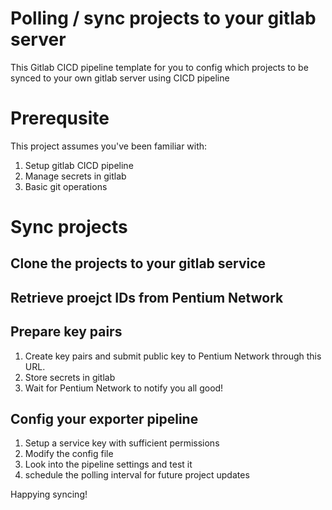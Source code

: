 # Polling / sync projects to your gitlab server 
This Gitlab CICD pipeline template for you to config which projects to be synced to your own gitlab server using CICD pipeline

# Prerequsite 
This project assumes you've been familiar with:
1. Setup gitlab CICD pipeline
2. Manage secrets in gitlab 
3. Basic git operations

# Sync projects
## Clone the projects to your gitlab service
## Retrieve proejct IDs from Pentium Network
## Prepare key pairs
1. Create key pairs and submit public key to Pentium Network through this URL.
2. Store secrets in gitlab
3. Wait for Pentium Network to notify you all good!

## Config your exporter pipeline 
1. Setup a service key with sufficient permissions
2. Modify the config file 
3. Look into the pipeline settings and test it
3. schedule the polling interval for future project updates

Happying syncing!
